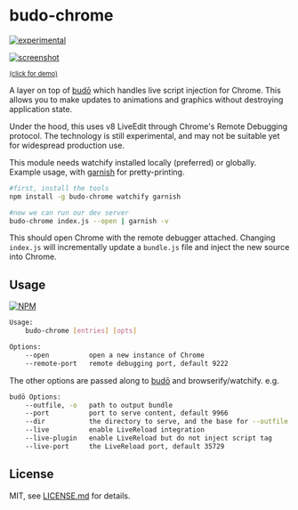 # budo-chrome

[![experimental](http://badges.github.io/stability-badges/dist/experimental.svg)](http://github.com/badges/stability-badges)

[![screenshot](http://i.imgur.com/LJP7d9I.png)](https://www.youtube.com/watch?v=cfgeN3G_Gl0)

<sup>[(click for demo)](https://www.youtube.com/watch?v=cfgeN3G_Gl0)</sup>

A layer on top of [budō](https://github.com/mattdesl/budo) which handles live script injection for Chrome. This allows you to make updates to animations and graphics without destroying application state.  

Under the hood, this uses v8 LiveEdit through Chrome's Remote Debugging protocol. The technology is still experimental, and may not be suitable yet for widespread production use. 

This module needs watchify installed locally (preferred) or globally. Example usage, with [garnish](https://github.com/mattdesl/garnish) for pretty-printing.

```sh
#first, install the tools
npm install -g budo-chrome watchify garnish

#now we can run our dev server
budo-chrome index.js --open | garnish -v
```

This should open Chrome with the remote debugger attached. Changing `index.js` will incrementally update a `bundle.js` file and inject the new source into Chrome. 

## Usage

[![NPM](https://nodei.co/npm/budo-chrome.png)](https://www.npmjs.com/package/budo-chrome)

```sh
Usage:
    budo-chrome [entries] [opts]

Options:
    --open          open a new instance of Chrome
    --remote-port   remote debugging port, default 9222
```

The other options are passed along to [budō](https://github.com/mattdesl/budo) and browserify/watchify. e.g.

```sh
budō Options:
    --outfile, -o   path to output bundle
    --port          port to serve content, default 9966
    --dir           the directory to serve, and the base for --outfile
    --live          enable LiveReload integration
    --live-plugin   enable LiveReload but do not inject script tag
    --live-port     the LiveReload port, default 35729
```

## License

MIT, see [LICENSE.md](http://github.com/mattdesl/budo-chrome/blob/master/LICENSE.md) for details.

